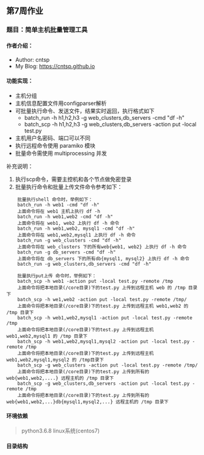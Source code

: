 ## 第7周作业 
### 题目：简单主机批量管理工具
#### 作者介绍：
*   Author: cntsp
*   My Blog: https://cntsp.github.io

#### 功能实现：
*   主机分组
*   主机信息配置文件用configparser解析
*   可批量执行命令、发送文件，结果实时返回，执行格式如下
    *   batch_run -h h1,h2,h3 -g web_clusters,db_servers -cmd "df -h"
    *   batch_scp -h h1,h2,h3 -g web_clusters,db_servers -action put -local test.py
*   主机用户名密码、端口可以不同
*   执行远程命令使用 paramiko 模块
*   批量命令需使用 multiprocessing 并发

补充说明：
1. 执行scp命令，需要主控机和各个节点做免密登录
2. 批量执行命令和批量上传文件命令参考如下：
```shell
    批量执行shell 命令时，举例如下：
    batch_run -h web1 -cmd "df -h"
    上面命令将在 web1 主机上执行 df -h
    batch_run -h web1,web2 -cmd "df -h"
    上面命令将在 web1, web2 上执行 df -h 命令
    batch_run -h web1,web2, mysql1 -cmd "df -h"
    上面命令将在 web1,web2,mysql1 上执行 df -h 命令
    batch_run -g web_clusters -cmd "df -h"
    上面命令将在 web_clusters 下的所有web{web1, web2} 上执行 df -h 命令
    batch_run -g db_servers -cmd "df -h"
    上面命令将在 db_servers 下的所有db{mysql1, mysql2} 上执行 df -h 命令
    batch_run -g web_clusters,db_servers -cmd "df -h"

    批量执行put上传 命令时，举例如下：
    batch_scp -h web1 -action put -local test.py -remote /tmp
    上面命令将把本地目录(/core目录)下的test.py 上传到远程主机 web 的 /tmp 目录下
    batch_scp -h we1,web2 -action put -local test.py -remote /tmp/
    上面命令将把本地目录(/core目录)下的test.py 上传到远程主机 web1,web2 的 /tmp 目录下
    batch_scp -h web1,web2,mysql1 -action put -local test.py -remote /tmp
    上面命令将把本地目录(/core目录)下的test.py 上传到远程主机 web1,web2,mysql1 的 /tmp 目录下
    batch_scp -h web1,web2,mysql1,mysql2 -action put -local test.py -remote /tmp
    上面命令将把本地目录(/core目录)下的test.py 上传到远程主机 web1,web2,mysql1,mysql2 的 /tmp目录下
    batch_scp -g web_clusters -action put -local test.py -remote /tmp/
    上面命令将把本地目录(/core目录)下的test.py 上传到所有的web{web1,web2,....} 远程主机的 /tmp 目录下
    batch_scp -g web_clusters,db_servers -action put -local test.py -remote /tmp
    上面命令将把本地目录(/core目录)下的test.py 上传到所有的web{web1,web2,...}db{mysql1,mysql2,...} 远程主机的 /tmp 目录下
```

#### 环境依赖
> python3.6.8 linux系统(centos7)
#### 目录结构